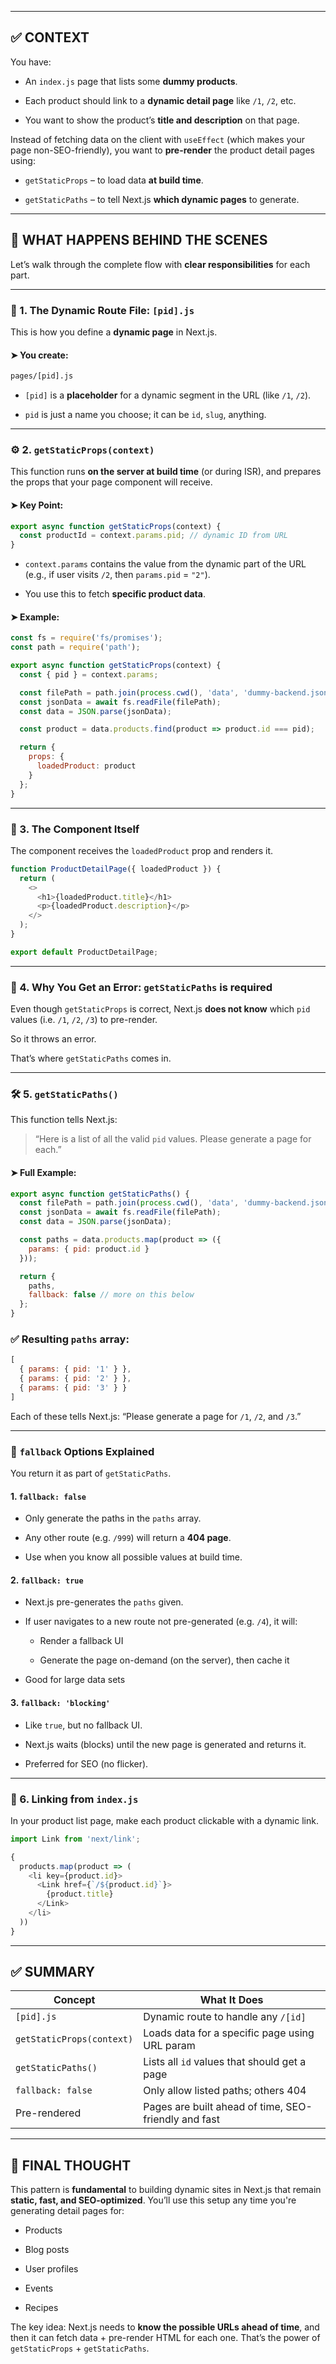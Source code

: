 
---

## ✅ CONTEXT

You have:

- An `index.js` page that lists some **dummy products**.
    
- Each product should link to a **dynamic detail page** like `/1`, `/2`, etc.
    
- You want to show the product’s **title and description** on that page.
    

Instead of fetching data on the client with `useEffect` (which makes your page non-SEO-friendly), you want to **pre-render** the product detail pages using:

- `getStaticProps` – to load data **at build time**.
    
- `getStaticPaths` – to tell Next.js **which dynamic pages** to generate.
    

---

## 🔁 WHAT HAPPENS BEHIND THE SCENES

Let’s walk through the complete flow with **clear responsibilities** for each part.

---

### 🧩 1. The Dynamic Route File: `[pid].js`

This is how you define a **dynamic page** in Next.js.

#### ➤ You create:

```bash
pages/[pid].js
```

- `[pid]` is a **placeholder** for a dynamic segment in the URL (like `/1`, `/2`).
    
- `pid` is just a name you choose; it can be `id`, `slug`, anything.
    

---

### ⚙️ 2. `getStaticProps(context)`

This function runs **on the server at build time** (or during ISR), and prepares the props that your page component will receive.

#### ➤ Key Point:

```js
export async function getStaticProps(context) {
  const productId = context.params.pid; // dynamic ID from URL
}
```

- `context.params` contains the value from the dynamic part of the URL (e.g., if user visits `/2`, then `params.pid` = `"2"`).
    
- You use this to fetch **specific product data**.
    

#### ➤ Example:

```js
const fs = require('fs/promises');
const path = require('path');

export async function getStaticProps(context) {
  const { pid } = context.params;

  const filePath = path.join(process.cwd(), 'data', 'dummy-backend.json');
  const jsonData = await fs.readFile(filePath);
  const data = JSON.parse(jsonData);

  const product = data.products.find(product => product.id === pid);

  return {
    props: {
      loadedProduct: product
    }
  };
}
```

---

### 🧠 3. The Component Itself

The component receives the `loadedProduct` prop and renders it.

```js
function ProductDetailPage({ loadedProduct }) {
  return (
    <>
      <h1>{loadedProduct.title}</h1>
      <p>{loadedProduct.description}</p>
    </>
  );
}

export default ProductDetailPage;
```

---

### 🚨 4. Why You Get an Error: `getStaticPaths` is required

Even though `getStaticProps` is correct, Next.js **does not know** which `pid` values (i.e. `/1`, `/2`, `/3`) to pre-render.

So it throws an error.

That’s where `getStaticPaths` comes in.

---

### 🛠️ 5. `getStaticPaths()`

This function tells Next.js:

> “Here is a list of all the valid `pid` values. Please generate a page for each.”

#### ➤ Full Example:

```js
export async function getStaticPaths() {
  const filePath = path.join(process.cwd(), 'data', 'dummy-backend.json');
  const jsonData = await fs.readFile(filePath);
  const data = JSON.parse(jsonData);

  const paths = data.products.map(product => ({
    params: { pid: product.id }
  }));

  return {
    paths,
    fallback: false // more on this below
  };
}
```

### ✅ Resulting `paths` array:

```js
[
  { params: { pid: '1' } },
  { params: { pid: '2' } },
  { params: { pid: '3' } }
]
```

Each of these tells Next.js: “Please generate a page for `/1`, `/2`, and `/3`.”

---

### 🧾 `fallback` Options Explained

You return it as part of `getStaticPaths`.

#### 1. `fallback: false`

- Only generate the paths in the `paths` array.
    
- Any other route (e.g. `/999`) will return a **404 page**.
    
- Use when you know all possible values at build time.
    

#### 2. `fallback: true`

- Next.js pre-generates the `paths` given.
    
- If user navigates to a new route not pre-generated (e.g. `/4`), it will:
    
    - Render a fallback UI
        
    - Generate the page on-demand (on the server), then cache it
        
- Good for large data sets
    

#### 3. `fallback: 'blocking'`

- Like `true`, but no fallback UI.
    
- Next.js waits (blocks) until the new page is generated and returns it.
    
- Preferred for SEO (no flicker).
    

---

### 🔗 6. Linking from `index.js`

In your product list page, make each product clickable with a dynamic link.

```js
import Link from 'next/link';

{
  products.map(product => (
    <li key={product.id}>
      <Link href={`/${product.id}`}>
        {product.title}
      </Link>
    </li>
  ))
}
```

---

## ✅ SUMMARY

|Concept|What It Does|
|---|---|
|`[pid].js`|Dynamic route to handle any `/[id]`|
|`getStaticProps(context)`|Loads data for a specific page using URL param|
|`getStaticPaths()`|Lists all `id` values that should get a page|
|`fallback: false`|Only allow listed paths; others 404|
|Pre-rendered|Pages are built ahead of time, SEO-friendly and fast|

---

## 📌 FINAL THOUGHT

This pattern is **fundamental** to building dynamic sites in Next.js that remain **static, fast, and SEO-optimized**. You’ll use this setup any time you're generating detail pages for:

- Products
    
- Blog posts
    
- User profiles
    
- Events
    
- Recipes
    

The key idea: Next.js needs to **know the possible URLs ahead of time**, and then it can fetch data + pre-render HTML for each one. That’s the power of `getStaticProps` + `getStaticPaths`.

